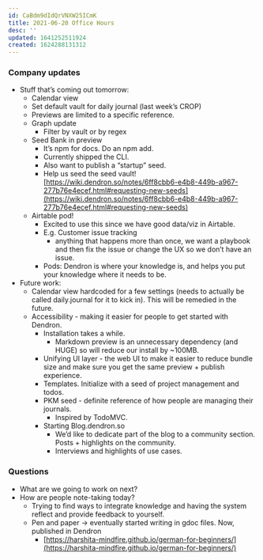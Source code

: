 ```yaml
---
id: CaBdm9dIdQrVNXW25ICmK
title: 2021-06-20 Office Hours
desc: ''
updated: 1641252511924
created: 1624288131312
---
```


### Company updates

-   Stuff that’s coming out tomorrow:
    -   Calendar view
    -   Set default vault for daily journal (last week’s CROP)
    -   Previews are limited to a specific reference.
    -   Graph update
        -   Filter by vault or by regex
    -   Seed Bank in preview
        -   It’s npm for docs. Do an npm add.
        -   Currently shipped the CLI.
        -   Also want to publish a “startup” seed.
        -   Help us seed the seed vault! [https://wiki.dendron.so/notes/6ff8cbb6-e4b8-449b-a967-277b76e4ecef.html#requesting-new-seeds](https://wiki.dendron.so/notes/6ff8cbb6-e4b8-449b-a967-277b76e4ecef.html#requesting-new-seeds)
    -   Airtable pod!
        -   Excited to use this since we have good data/viz in Airtable.
        -   E.g. Customer issue tracking
            -   anything that happens more than once, we want a playbook and then fix the issue or change the UX so we don’t have an issue.
        -   Pods: Dendron is where your knowledge is, and helps you put your knowledge where it needs to be.
-   Future work:
    -   Calendar view hardcoded for a few settings (needs to actually be called daily.journal for it to kick in). This will be remedied in the future.
    -   Accessibility - making it easier for people to get started with Dendron.
        -   Installation takes a while.
            -   Markdown preview is an unnecessary dependency (and HUGE) so will reduce our install by ~100MB.
        -   Unifying UI layer - the web UI to make it easier to reduce bundle size and make sure you get the same preview + publish experience.
        -   Templates. Initialize with a seed of project management and todos.
        -   PKM seed - definite reference of how people are managing their journals.
            -   Inspired by TodoMVC.
        -   Starting Blog.dendron.so
            -   We’d like to dedicate part of the blog to a community section. Posts + highlights on the community.
            -   Interviews and highlights of use cases.

### Questions

-   What are we going to work on next?
-   How are people note-taking today?
    -   Trying to find ways to integrate knowledge and having the system reflect and provide feedback to yourself.
    -   Pen and paper -> eventually started writing in gdoc files. Now, published in Dendron
        -   [https://harshita-mindfire.github.io/german-for-beginners/](https://harshita-mindfire.github.io/german-for-beginners/)
